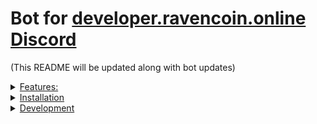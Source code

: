 # Bot for [developer.ravencoin.online Discord](http://discord.ravencoin.online)

(This README will be updated along with bot updates)

<details style="font-size=30px;"><summary><u>Features:</u></summary>

* Helper

  * displays help for any command given

    * Responds to `!help`

    * Also Responds to `!help <command>`

* Reputation Bots

  * displays reputation for you or specified user

    * Responds to `!rep`

    * Also Responds to `!rep <@username>`

  * give or take rep from a specified user (moderator only)

    * Responds to `!rep <take/give> <@username> <amount>`

* Uptime bot

  * displays bot current uptime!

    * Responds to `!uptime`

* User info bot

  * displays info about yourself or specified user

    * Responds to `!userinfo`

    * Also Responds to `!userinfo <@username>`

* 8ball bot

  * answers yes or no questions

    * Responds to `!8ball <question?>`

* status bot

  * displays if url is up or down.

    * Responds to `!status <url> <port>`

* helpful commands bot (set in the commands.json)

  * displays helpful commands you can use.

    * Responds to `!helpcommands`

* Server Stats bot

  * displays current servers Statistics (moderator only)

    * Responds to `!serverstats`

* Moderation bots (moderator only)

  * Role setter bot (specified in the config!)

    * allows setting specific roles for users

      * Responds to `!roles` - List Available Roles

      * Responds to `!addrole <role-name> <user>` - Adds to Role

      * Responds to `!delrole <role-name> <user>` - Deletes from Role

  * deletes # of messages from specified channel/user or current channel.

    * Responds to `!purge <#>`

    * Also Responds to `!purge <#channel-name/@username> <#>`

  * kicks a user for given Reason

    * Responds to `!kick <@username> <reason>`

  * bans user for given Reason

    * Responds to `!ban <@username> <reason>`

* utilizes mongodb with included helper functions

* alias plugin to allow commands to be activated by a different word

* Dynamic plugin loading with permission support.

* [PM2 support](http://pm2.keymetrics.io/)

</details>

<details><summary><u>Installation</u></summary>

## Create a Bot

1) Create a bot and get the bots Token and Client ID: https://discordapp.com/developers/applications/me

    1) After going to the link above click “new application”. Give it a name, picture and description.

    2) Click “Create Bot User” and click “Yes, Do It!” when the dialog pops up.

    3) Copy down the token used to login and Client ID to invite your new bot to your discord server.

2) invite the bot to your server using the link below and entering the Client ID or generate your own [Here :link:](https://discordapi.com/permissions.html)

```
https://discordapp.com/oauth2/authorize?client_id=INSERT_CLIENT_ID_HERE&scope=bot&permissions=27648
```

## Edit Files

1) Edit and rename `default.json.example` to `default.json` in `/config`.

2) Edit and rename `ecosystem.json.js.example` to `ecosystem.json.js` in the root folder to match the correct directories.

## Install Bot

### Auto - Windows

1) run the `windows-install.bat` file to install needed tools, Not on windows or don't want to auto install follow the instructions below for manual Installation.

2) verify the following tools are installed by running the commands below in cmd:
      * mongodb - `if exist "C:\Program Files\MongoDB" (echo folder exists) else (echo does not exist)`
      * git - `git --version`
      * node - `node -v`
        * npm - `npm -v`
          * pm2 - `pm2 -v`
          * yarn - `yarn --version`

3) start the bot with `yarn start` or `pm2 start ecosystem.config.js` in the bots root directory

    1) if the bot fails to start and throws missing npm package errors simply run `npm install` again in the bots root directory

### Manual - Linux/Mac

1) Download and install the required tools listed below:

      * [mongodb > 3.6](https://www.mongodb.com/download-center?jmp=nav#community)
      * [git > 2.0.0](https://git-scm.com/downloads)
      * [node > 8.0.0](https://nodejs.org/en/)
        * [npm > 0.12.x](https://nodejs.org/en/)
          * [pm2 > latest](http://pm2.keymetrics.io/)
          * [yarn > latest](https://yarnpkg.com/en/docs/install)

2) After the above tools have been installed run `npm install` in the bots root directory.

    1) this may throw some errors on some systems not all packages are required for some systems, the bot will still run unless its a absolutely needed dependency.

3) start the bot with `yarn start` or `pm2 start ecosystem.config.js` in the bots root directory

</details>

<details><summary><u>Development</u></summary>

Be sure to run the command below before working on any code, this ensures
prettier goes to work and keeps code to our standard.

```
yarn install --production=false
```

to run the prettier on the code use the following:

```
yarn precommit
```
